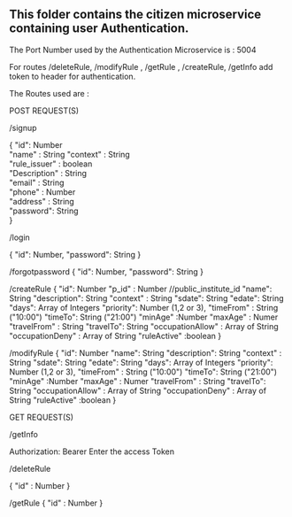 ## This folder contains the citizen microservice containing user Authentication.
The Port Number used by the Authentication Microservice is : 5004

For routes /deleteRule, /modifyRule , /getRule , /createRule, /getInfo  add token to header for authentication.

The Routes used are : 

POST REQUEST(S)

/signup

{
    "id": Number    
    "name" : String
    "context" : String                                            
    "rule_issuer" : boolean                                       
    "Description" : String                                          
    "email" : String                                                               
    "phone" : Number                                           
    "address" : String   
     "password": String                                                                      
}


/login


{
"id": Number, 
"password": String
}


/forgotpassword
{
"id": Number, 
"password": String
}

/createRule
{
        "id": Number
        "p_id" : Number          //public_institute_id
        "name": String
        "description": String
        "context" : String
        "sdate": String
        "edate": String
        "days": Array of Integers
        "priority": Number (1,2 or 3),
        "timeFrom" : String ("10:00")
        "timeTo": String ("21:00")
        "minAge" :Number
        "maxAge" : Numer
        "travelFrom" : String
        "travelTo": String
        "occupationAllow" : Array of String 
        "occupationDeny" : Array of String
        "ruleActive" :boolean
}

/modifyRule
{
        "id": Number
        "name": String
        "description": String
        "context" : String
        "sdate": String
        "edate": String
        "days": Array of Integers
        "priority": Number (1,2 or 3),
        "timeFrom" : String ("10:00")
        "timeTo": String ("21:00")
        "minAge" :Number
        "maxAge" : Numer
        "travelFrom" : String
        "travelTo": String
        "occupationAllow" : Array of String 
        "occupationDeny" : Array of String
        "ruleActive" :boolean
}

GET REQUEST(S)


/getInfo 

Authorization: Bearer Enter the access Token


/deleteRule

{
    "id" : Number
}

/getRule
{
    "id" : Number
}